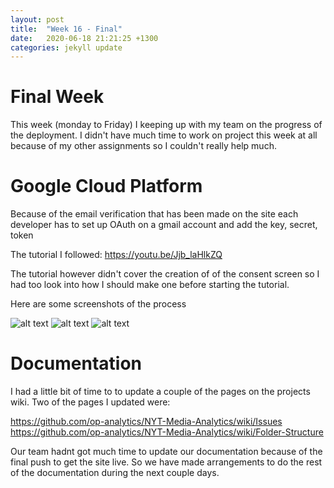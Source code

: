 ```yaml
---
layout: post
title:  "Week 16 - Final"
date:   2020-06-18 21:21:25 +1300
categories: jekyll update
---
```


# Final Week

This week (monday to Friday) I keeping up with my team on the progress of the deployment. I didn't have much time to work on project this week at all because of my other assignments so I couldn't really help much. 

# Google Cloud Platform

Because of the email verification that has been made on the site each developer has to set up OAuth on a gmail account and add the key, secret, token 

The tutorial I followed: <https://youtu.be/Jjb_laHlkZQ>

The tutorial however didn't cover the creation of of the consent screen so I had too look into how I should make one before starting the tutorial.

Here are some screenshots of the process

![alt text](/Jamie-Horrell-BIT-Project/images/Screenshot_Google-Cloud-Platform.png)
![alt text](/Jamie-Horrell-BIT-Project/images/Screenshot_OAuth-2-Playground_1.png)
![alt text](/Jamie-Horrell-BIT-Project/images/Screenshot_OAuth-2-Playground_2.png)

# Documentation

I had a little bit of time to to update a couple of the pages on the projects wiki. Two of the pages I updated were:

<https://github.com/op-analytics/NYT-Media-Analytics/wiki/Issues>
<https://github.com/op-analytics/NYT-Media-Analytics/wiki/Folder-Structure>

Our team hadnt got much time to update our documentation because of the final push to get the site live. So we have made arrangements to do the rest of the documentation during the next couple days.